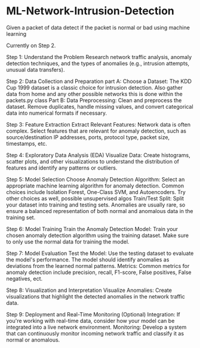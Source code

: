 # ML-Network-Intrusion-Detection

Given a packet of data detect if the packet is normal or bad using machine learning

Currently on Step 2.

Step 1: Understand the Problem
Research network traffic analysis, anomaly detection techniques, and the types of anomalies (e.g., intrusion attempts, unusual data transfers).

Step 2: Data Collection and Preparation
part A: Choose a Dataset: The KDD Cup 1999 dataset is a classic choice for intrusion detection. Also gather data from home and any other possible networks this is done within the packets.py class
Part B: Data Preprocessing: Clean and preprocess the dataset. Remove duplicates, handle missing values, and convert categorical data into numerical formats if necessary.

Step 3: Feature Extraction
Extract Relevant Features: Network data is often complex. Select features that are relevant for anomaly detection, such as source/destination IP addresses, ports, protocol type, packet size, timestamps, etc.

Step 4: Exploratory Data Analysis (EDA)
Visualize Data: Create histograms, scatter plots, and other visualizations to understand the distribution of features and identify any patterns or outliers.

Step 5: Model Selection
Choose Anomaly Detection Algorithm: Select an appropriate machine learning algorithm for anomaly detection. Common choices include Isolation Forest, One-Class SVM, and Autoencoders. Try other choices as well, possible unsupervised algos
Train/Test Split: Split your dataset into training and testing sets. Anomalies are usually rare, so ensure a balanced representation of both normal and anomalous data in the training set.

Step 6: Model Training
Train the Anomaly Detection Model: Train your chosen anomaly detection algorithm using the training dataset. Make sure to only use the normal data for training the model.

Step 7: Model Evaluation
Test the Model: Use the testing dataset to evaluate the model's performance. The model should identify anomalies as deviations from the learned normal patterns.
Metrics: Common metrics for anomaly detection include precision, recall, F1-score, False positives, False negatives, ect.

Step 8: Visualization and Interpretation
Visualize Anomalies: Create visualizations that highlight the detected anomalies in the network traffic data.

Step 9: Deployment and Real-Time Monitoring (Optional)
Integration: If you're working with real-time data, consider how your model can be integrated into a live network environment.
Monitoring: Develop a system that can continuously monitor incoming network traffic and classify it as normal or anomalous.

